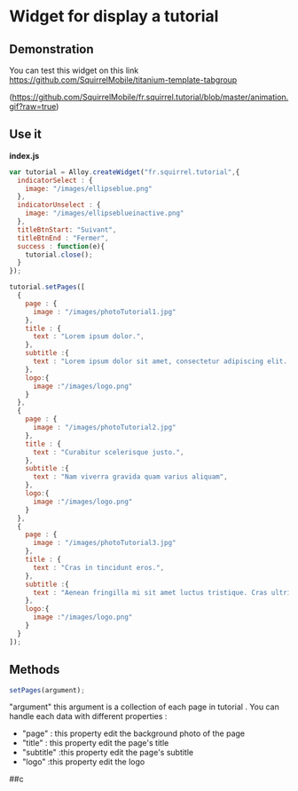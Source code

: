 # Widget for display a tutorial


## Demonstration
You can test this widget on this link https://github.com/SquirrelMobile/titanium-template-tabgroup


(https://github.com/SquirrelMobile/fr.squirrel.tutorial/blob/master/animation.gif?raw=true)
## Use it

**index.js**
```javascript
var tutorial = Alloy.createWidget("fr.squirrel.tutorial",{
  indicatorSelect : {
    image: "/images/ellipseblue.png"
  },
  indicatorUnselect : {
    image: "/images/ellipseblueinactive.png"
  },
  titleBtnStart: "Suivant",
  titleBtnEnd : "Fermer",
  success : function(e){
    tutorial.close();
  }
});
```


```javascript
tutorial.setPages([
  {
    page : {
      image : "/images/photoTutorial1.jpg"
    },
    title : {
      text : "Lorem ipsum dolor.",
    },
    subtitle :{
      text : "Lorem ipsum dolor sit amet, consectetur adipiscing elit. Phasellus sollicitudin magna eget velit aliquet, id facilisis nulla commodo. Fusce a hendrerit dolor, sed volutpat lacus.",
    },
    logo:{
      image :"/images/logo.png"
    }
  },
  {
    page : {
      image : "/images/photoTutorial2.jpg"
    },
    title : {
      text : "Curabitur scelerisque justo.",
    },
    subtitle :{
      text : "Nam viverra gravida quam varius aliquam",
    },
    logo:{
      image :"/images/logo.png"
    }
  },
  {
    page : {
      image : "/images/photoTutorial3.jpg"
    },
    title : {
      text : "Cras in tincidunt eros.",
    },
    subtitle :{
      text : "Aenean fringilla mi sit amet luctus tristique. Cras ultrices dolor non lacus bibendum tristique.",
    },
    logo:{
      image :"/images/logo.png"
    }
  }
]);
```

## Methods


```javascript
setPages(argument);
```

"argument" this argument is a collection of each page in tutorial . You can handle each data with different properties :
* "page" : this property edit the background photo of the page
* "title" : this property edit the page's title
* "subtitle" :this property edit the page's subtitle
* "logo" :this property edit the logo


##c
